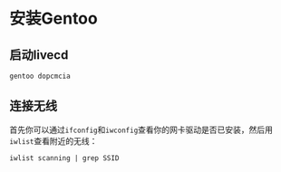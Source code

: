 # 安装Gentoo

## 启动livecd
```
gentoo dopcmcia
```

## 连接无线
首先你可以通过`ifconfig`和`iwconfig`查看你的网卡驱动是否已安装，然后用`iwlist`查看附近的无线：
```
iwlist scanning | grep SSID